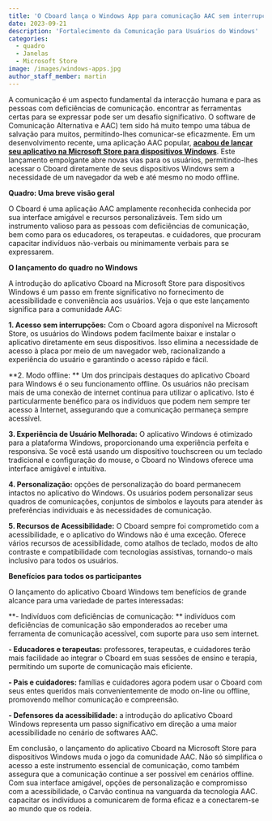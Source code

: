 ```yaml
---
title: 'O Cboard lança o Windows App para comunicação AAC sem interrupções'
date: 2023-09-21
description: 'Fortalecimento da Comunicação para Usuários do Windows'
categories:
  - quadro
  - Janelas
  - Microsoft Store
image: /images/windows-apps.jpg
author_staff_member: martin
---
```


A comunicação é um aspecto fundamental da interacção humana e para as pessoas com deficiências de comunicação. encontrar as ferramentas certas para se expressar pode ser um desafio significativo. O software de Comunicação Alternativa e AAC) tem sido há muito tempo uma tábua de salvação para muitos, permitindo-lhes comunicar-se eficazmente. Em um desenvolvimento recente, uma aplicação AAC popular, [**acabou de lançar seu aplicativo na Microsoft Store para dispositivos Windows**](https://apps.microsoft.com/store/detail/cboard-aac-app/XP9M5KQV699FLR). Este lançamento empolgante abre novas vias para os usuários, permitindo-lhes acessar o Cboard diretamente de seus dispositivos Windows sem a necessidade de um navegador da web e até mesmo no modo offline.

**Quadro: Uma breve visão geral**

O Cboard é uma aplicação AAC amplamente reconhecida conhecida por sua interface amigável e recursos personalizáveis. Tem sido um instrumento valioso para as pessoas com deficiências de comunicação, bem como para os educadores, os terapeutas. e cuidadores, que procuram capacitar indivíduos não-verbais ou minimamente verbais para se expressarem.

**O lançamento do quadro no Windows**

A introdução do aplicativo Cboard na Microsoft Store para dispositivos Windows é um passo em frente significativo no fornecimento de acessibilidade e conveniência aos usuários. Veja o que este lançamento significa para a comunidade AAC:

**1. Acesso sem interrupções:** Com o Cboard agora disponível na Microsoft Store, os usuários do Windows podem facilmente baixar e instalar o aplicativo diretamente em seus dispositivos. Isso elimina a necessidade de acesso à placa por meio de um navegador web, racionalizando a experiência do usuário e garantindo o acesso rápido e fácil.

**2. Modo offline: ** Um dos principais destaques do aplicativo Cboard para Windows é o seu funcionamento offline. Os usuários não precisam mais de uma conexão de internet contínua para utilizar o aplicativo. Isto é particularmente benéfico para os indivíduos que podem nem sempre ter acesso à Internet, assegurando que a comunicação permaneça sempre acessível.

**3. Experiência de Usuário Melhorada:** O aplicativo Windows é otimizado para a plataforma Windows, proporcionando uma experiência perfeita e responsiva. Se você está usando um dispositivo touchscreen ou um teclado tradicional e configuração do mouse, o Cboard no Windows oferece uma interface amigável e intuitiva.

**4. Personalização:** opções de personalização do board permanecem intactos no aplicativo do Windows. Os usuários podem personalizar seus quadros de comunicações, conjuntos de símbolos e layouts para atender às preferências individuais e às necessidades de comunicação.

**5. Recursos de Acessibilidade:** O Cboard sempre foi comprometido com a acessibilidade, e o aplicativo do Windows não é uma exceção. Oferece vários recursos de acessibilidade, como atalhos de teclado, modos de alto contraste e compatibilidade com tecnologias assistivas, tornando-o mais inclusivo para todos os usuários.

**Benefícios para todos os participantes**

O lançamento do aplicativo Cboard Windows tem benefícios de grande alcance para uma variedade de partes interessadas:

**- Indivíduos com deficiências de comunicação: ** indivíduos com deficiências de comunicação são emponderados ao receber uma ferramenta de comunicação acessível, com suporte para uso sem internet.

**- Educadores e terapeutas:** professores, terapeutas, e cuidadores terão mais facilidade ao integrar o Cboard em suas sessões de ensino e terapia, permitindo um suporte de comunicação mais eficiente.

**- Pais e cuidadores:** famílias e cuidadores agora podem usar o Cboard com seus entes queridos mais convenientemente de modo on-line ou offline, promovendo melhor comunicação e compreensão.

**- Defensores da acessibilidade:** a introdução do aplicativo Cboard Windows representa um passo significativo em direção a uma maior acessibilidade no cenário de softwares AAC.

Em conclusão, o lançamento do aplicativo Cboard na Microsoft Store para dispositivos Windows muda o jogo da comunidade AAC. Não só simplifica o acesso a este instrumento essencial de comunicação, como também assegura que a comunicação continue a ser possível em cenários offline. Com sua interface amigável, opções de personalização e compromisso com a acessibilidade, o Carvão continua na vanguarda da tecnologia AAC. capacitar os indivíduos a comunicarem de forma eficaz e a conectarem-se ao mundo que os rodeia.
